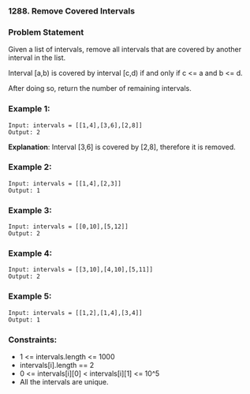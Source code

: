 ### 1288. Remove Covered Intervals


### Problem Statement
Given a list of intervals, remove all intervals that are covered by another interval in the list.

Interval [a,b) is covered by interval [c,d) if and only if c <= a and b <= d.

After doing so, return the number of remaining intervals.

 

### Example 1:
```
Input: intervals = [[1,4],[3,6],[2,8]]
Output: 2
```

**Explanation**: Interval [3,6] is covered by [2,8], therefore it is removed.

### Example 2:
```
Input: intervals = [[1,4],[2,3]]
Output: 1
```

### Example 3:
```
Input: intervals = [[0,10],[5,12]]
Output: 2
```

### Example 4:
```
Input: intervals = [[3,10],[4,10],[5,11]]
Output: 2
```

### Example 5:
```
Input: intervals = [[1,2],[1,4],[3,4]]
Output: 1
```

### Constraints:

* 1 <= intervals.length <= 1000
* intervals[i].length == 2
* 0 <= intervals[i][0] < intervals[i][1] <= 10^5
* All the intervals are unique.